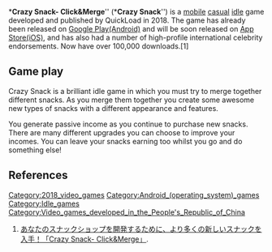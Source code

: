 ***Crazy Snack- Click\&Merge**'' (***Crazy Snack**'') is a [mobile](https://zh.wikipedia.org/wiki/Mobile_gaming "wikilink") [casual](https://zh.wikipedia.org/wiki/Casual_game "wikilink") [idle](https://zh.wikipedia.org/wiki/Idle_game "wikilink") game developed and published by QuickLoad in 2018. The game has already been released on [Google Play(Android)](../Page/Google_Play.md "wikilink") and will be soon released on [App Store(iOS)](../Page/App_Store_\(iOS\).md "wikilink"), and has also had a number of high-profile international celebrity endorsements. Now have over 100,000 downloads.\[1\]

## Game play

Crazy Snack is a brilliant idle game in which you must try to merge together different snacks. As you merge them together you create some awesome new types of snacks with a different appearance and features.

You generate passive income as you continue to purchase new snacks. There are many different upgrades you can choose to improve your incomes. You can leave your snacks earning too whilst you go and do something else\!

## References

[Category:2018_video_games](https://zh.wikipedia.org/wiki/Category:2018_video_games "wikilink") [Category:Android_(operating_system)_games](https://zh.wikipedia.org/wiki/Category:Android_\(operating_system\)_games "wikilink") [Category:Idle_games](https://zh.wikipedia.org/wiki/Category:Idle_games "wikilink") [Category:Video_games_developed_in_the_People's_Republic_of_China](https://zh.wikipedia.org/wiki/Category:Video_games_developed_in_the_People's_Republic_of_China "wikilink")

1.  [あなたのスナックショップを開発するために、より多くの新しいスナックを入手！「Crazy Snack- Click\&Merge」](http://applion.jp/android/app/com.QuickLoad.CrazySnack/).
